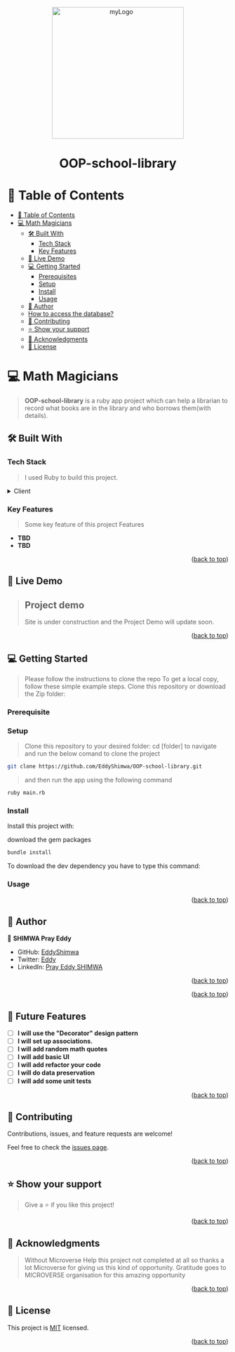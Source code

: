 <a name="readme-top"></a>

<div align="center">

<img src="https://user-images.githubusercontent.com/88631022/223114827-0ee83d90-fe13-4493-a70f-553f743faafb.PNG" alt="myLogo" width="300" />

  <h1><b>OOP-school-library</b></h1>

</div>

# 📗 Table of Contents

- [📗 Table of Contents](#-table-of-contents)
- [ 💻 Math Magicians ](#-math-magicians-)
  - [🛠 Built With ](#-built-with-)
    - [Tech Stack ](#tech-stack-)
    - [Key Features ](#key-features-)
  - [🚀 Live Demo ](#-live-demo-)
  - [💻 Getting Started ](#-getting-started-)
    - [Prerequisites](#prerequisites)
    - [Setup](#setup)
    - [Install](#install)
    - [Usage](#usage)
  - [👥 Author ](#-author-)
  - [How to access the database?](#how-to-access-the-database)
  - [🤝 Contributing ](#-contributing-)
  - [⭐️ Show your support ](#️-show-your-support-)
  - [🙏 Acknowledgments ](#-acknowledgments-)
  - [📝 License ](#-license-)

# 💻 Math Magicians <a name="about-project"></a>

> **OOP-school-library** is a ruby app project which can help a librarian to record what books are in the library and who borrows them(with details).

## 🛠 Built With <a name="built-with"></a>

### Tech Stack <a name="tech-stack"></a>

> I used Ruby to build this project.

<details>
  <summary>Client</summary>
  <ul>
    <li>Ruby</li>
  </ul>
</details>

### Key Features <a name="key-features"></a>

> Some key feature of this project
> Features

- **TBD**
- **TBD**

<p align="right">(<a href="#readme-top">back to top</a>)</p>

## 🚀 Live Demo <a name="live-demo"></a>

> ## Project demo
>
> Site is under construction and the Project Demo will update soon.

<p align="right">(<a href="#readme-top">back to top</a>)</p>

## 💻 Getting Started <a name="getting-started"></a>

> Please follow the instructions to clone the repo
> To get a local copy, follow these simple example steps.
> Clone this repository or download the Zip folder:

### Prerequisite

### Setup

> Clone this repository to your desired folder: cd [folder] to navigate and run the below comand to clone the project

```sh
git clone https://github.com/EddyShimwa/OOP-school-library.git
```
> and then run the app using the following command

```sh
ruby main.rb
```

### Install

Install this project with:

download the gem packages

```sh
bundle install
```

To download the dev dependency you have to type this command:

### Usage

<p align="right">(<a href="#readme-top">back to top</a>)</p>

## 👥 Author <a name="authors"></a>

👤 **SHIMWA Pray Eddy**

- GitHub: [EddyShimwa](https://github.com/EddyShimwa)
- Twitter: [Eddy](https://twitter.com/eddy56388406)
- LinkedIn: [Pray Eddy SHIMWA](https://www.linkedin.com/in/pray-eddy-shimwa/)

<p align="right">(<a href="#readme-top">back to top</a>)</p>

<p align="right">(<a href="#readme-top">back to top</a>)</p>

## 🔭 Future Features <a name="future-features"></a>

- [ ] **I will  use the "Decorator" design pattern**
- [ ] **I will  set up associations.**
- [ ] **I will add random math quotes**
- [ ] **I will  add basic UI**
- [ ] **I will add refactor your code**
- [ ] **I will do data preservation**
- [ ] **I will add some unit tests**

<p align="right">(<a href="#readme-top">back to top</a>)</p>

## 🤝 Contributing <a name="contributing"></a>

Contributions, issues, and feature requests are welcome!

Feel free to check the [issues page](https://github.com/EddyShimwa/OOP-school-library/issues).

<p align="right">(<a href="#readme-top">back to top</a>)</p>

## ⭐️ Show your support <a name="support"></a>

> Give a ⭐️ if you like this project!

<p align="right">(<a href="#readme-top">back to top</a>)</p>

## 🙏 Acknowledgments <a name="acknowledgements"></a>

> Without Microverse Help this project not completed at all so thanks a lot Microverse for giving us this kind of opportunity.
Gratitude goes to MICROVERSE organisation for this amazing opportunity
<p align="right">(<a href="#readme-top">back to top</a>)</p>

## 📝 License <a name="license"></a>

This project is [MIT](./LICENSE) licensed.

<p align="right">(<a href="#readme-top">back to top</a>)</p>
